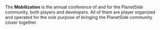 The **Mobilization** is the annual conference of and for the PlanetSide
community, both players and developers. All of them are player organized
and operated for the sole purpose of bringing the PlanetSide community
closer together.
